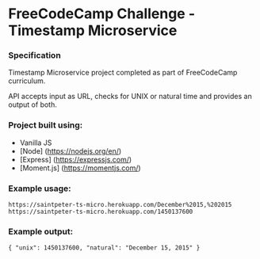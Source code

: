 # FreeCodeCamp Challenge - Timestamp Microservice

### Specification

Timestamp Microservice project completed as part of FreeCodeCamp curriculum.

API accepts input as URL, checks for UNIX or natural time and provides an output of both.

### Project built using:

* Vanilla JS 
* [Node] (https://nodejs.org/en/)
* [Express] (https://expressjs.com/)
* [Moment.js] (https://momentjs.com/)

### Example usage:

`https://saintpeter-ts-micro.herokuapp.com/December%2015,%202015`
`https://saintpeter-ts-micro.herokuapp.com/1450137600`

### Example output:

`{ "unix": 1450137600, "natural": "December 15, 2015" }`